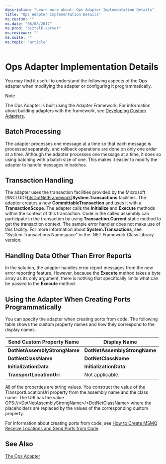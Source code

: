 ```yaml
---
description: "Learn more about: Ops Adapter Implementation Details"
title: "Ops Adapter Implementation Details"
ms.custom: ""
ms.date: "06/08/2017"
ms.prod: "biztalk-server"
ms.reviewer: ""
ms.suite: ""
ms.topic: "article"
---
```

# Ops Adapter Implementation Details
You may find it useful to understand the following aspects of the Ops adapter when modifying the adapter or configuring it programmatically.  
  
> [!NOTE]
>  The Ops Adapter is built using the Adapter Framework. For information about building adapters with the framework, see [Developing Custom Adapters](../core/developing-custom-adapters.md).  
  
## Batch Processing  
 The adapter processes one message at a time so that each message is processed separately, and rollback operations are done on only one order at a time. Although the adapter processes one message at a time, it does so using batching with a batch size of one. This makes it easier to modify the adapter to handle messages in batches.  
  
## Transaction Handling  
 The adapter uses the transaction facilities provided by the Microsoft [!INCLUDE[btsDotNetFramework](../includes/btsdotnetframework-md.md)]**System.Transactions** facilities. The adapter creates a new **CommittableTransaction** and uses it with a **TransactionScope**. The adapter calls the **Initialize** and **Execute** methods within the context of this transaction. Code in the called assembly can participate in the transaction by using **Transaction.Current** static method to get the transaction context. The sample error handler does not make use of this facility. For more information about **System.Transactions**, see "System.Transactions Namespace" in the .NET Framework Class Library version.  
  
## Handling Data Other Than Error Reports  
 In the solution, the adapter handles error report messages from the new error reporting feature. However, because the **Execute** method takes a byte array as its only argument, there is nothing that specifically limits what can be passed to the **Execute** method.  
  
## Using the Adapter When Creating Ports Programmatically  
 You can specify the adapter when creating ports from code. The following table shows the custom property names and how they correspond to the display names.  
  
|Send Custom Property Name|Display Name|  
|-------------------------------|------------------|  
|**DotNetAssemblyStrongName**|**DotNetAssemblyStrongName**|  
|**DotNetClassName**|**DotNetClassName**|  
|**InitializationData**|**InitializationData**|  
|**TransportLocationUri**|Not applicable.|  
  
 All of the properties are string values. You construct the value of the TransportLocationUri property from the assembly name and the class name. The URI has the value OPS://\<DotNetAssemblyStrongName\>/\<DotNetClassName\> where the placeholders are replaced by the values of the corresponding custom property.  
  
 For information about creating ports from code, see [How to Create MSMQ Receive Locations and Send Ports from Code](../core/how-to-create-msmq-receive-locations-and-send-ports-from-code.md).  
  
## See Also  
 [The Ops Adapter](../core/the-ops-adapter.md)
